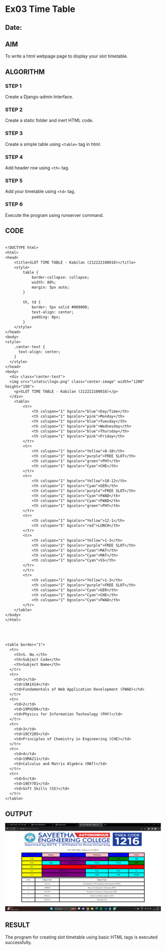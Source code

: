 # Ex03 Time Table
## Date:
## AIM
To write a html webpage page to display your slot timetable.

## ALGORITHM
### STEP 1
Create a Django-admin Interface.

### STEP 2
Create a static folder and inert HTML code.

### STEP 3
Create a simple table using ```<table>``` tag in html.

### STEP 4
Add header row using ```<th>``` tag.

### STEP 5
Add your timetable using ```<td>``` tag.

### STEP 6
Execute the program using runserver command.

## CODE
```

<!DOCTYPE html>
<html>
<head>
    <title>SLOT TIME TABLE - Kabilan (212222100018)</title>
    <style>
        table {
            border-collapse: collapse;
            width: 80%;
            margin: 5px auto;
        }

        th, td {
            border: 5px solid #000000;
            text-align: center;
            padding: 8px;
        }
    </style>
</head>
<body>
<style>
    .center-text {
      text-align: center;
    }
  </style>
</head>
<body>
  <div class="center-text">
  <img src="\static\logo.png" class="center-image" width="1200" height="150">
    <p>SLOT TIME TABLE - Kabilan (212222100018)</p>
  </div>
    <table>
        <tr>
            <th colspan="1" bgcolor="blue">Day/Time</th>
            <th colspan="1" bgcolor="pink">Monday</th>
            <th colspan="1" bgcolor="blue">Tuesday</th>
            <th colspan="1" bgcolor="pink">Wednesday</th>
            <th colspan="1" bgcolor="blue">Thursday</th>
            <th colspan="1" bgcolor="pink">Friday</th>
        </tr>
        <tr>
            <th colspan="1" bgcolor="Yellow">8-10</th>
            <th colspan="3" bgcolor="purple">FREE SLOT</th>
            <th colspan="1" bgcolor="green">PHY</th>
            <th colspan="1" bgcolor="Cyan">CHE</th>
        </tr>
        <tr>
            <th colspan="1" bgcolor="Yellow">10-12</th>
            <th colspan="1" bgcolor="Cyan">GER</th>
            <th colspan="1" bgcolor="purple">FREE SLOT</th>
            <th colspan="1" bgcolor="Cyan">FWAD</th>
            <th colspan="1" bgcolor="Cyan">FWAD</th>
            <th colspan="1" bgcolor="green">PHY</th>
        </tr>
        <tr>
            <th colspan="1" bgcolor="Yellow">12-1</th>
            <th colspan="5" bgcolor="red">LUNCH</th>
        </tr>
        <tr>
            <th colspan="1" bgcolor="Yellow">1-3</th>
            <th colspan="2" bgcolor="purple">FREE SLOT</th>
            <th colspan="1" bgcolor="Cyan">MAT</th>
            <th colspan="1" bgcolor="Cyan">MAT</th>
            <th colspan="1" bgcolor="Cyan">SS</th>
        </tr>
        </tr>
        <tr>
            <th colspan="1" bgcolor="Yellow">1-3</th>
            <th colspan="2" bgcolor="purple">FREE SLOT</th>
            <th colspan="1" bgcolor="Cyan">GER</th>
            <th colspan="1" bgcolor="Cyan">CHE</th>
            <th colspan="1" bgcolor="Cyan">FWAD</th>
        </tr>
    </table>
</body>
</html>




<table border="1">
  <tr>
    <th>S. No.</th>
    <th>Subject Code</th>
    <th>Subject Name</th>
  </tr>
  <tr>
    <td>1</td>
    <td>19A1414</td>
    <td>Fundamentals of Web Application Development (FWAD)</td>
  </tr>
  <tr>
    <td>2</td>
    <td>19PH206</td>
    <td>Physics for Information Technology (PHY)</td>
  </tr>
  <tr>
    <td>3</td>
    <td>19CY205</td>
    <td>Principles of Chemistry in Engineering (CHE)</td>
  </tr>
  <tr>
    <td>4</td>
    <td>19MA211</td>
    <td>Calculus and Matrix Algebra (MAT)</td>
  </tr>
  <tr>
    <td>5</td>
    <td>19EY701</td>
    <td>Soft Skills (SS)</td>
  </tr>
</table>
```


## OUTPUT
![Alt text](<Screenshot (65).png>)



## RESULT
The program for creating slot timetable using basic HTML tags is executed successfully.
